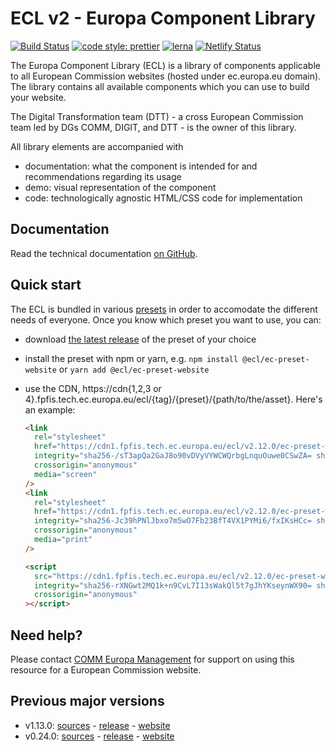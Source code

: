 # ECL v2 - Europa Component Library

[![Build Status](https://drone.fpfis.eu/api/badges/ec-europa/europa-component-library/status.svg)](https://drone.fpfis.eu/ec-europa/europa-component-library)
[![code style: prettier](https://img.shields.io/badge/code_style-prettier-ff69b4.svg?style=flat-square)](https://github.com/prettier/prettier)
[![lerna](https://img.shields.io/badge/maintained%20with-lerna-cc00ff.svg)](https://lernajs.io/)
[![Netlify Status](https://api.netlify.com/api/v1/badges/adff9a95-45f4-411e-a148-fef1211ac9ed/deploy-status)](https://app.netlify.com/sites/europa-component-library/deploys)

The Europa Component Library (ECL) is a library of components applicable to all European Commission websites (hosted under ec.europa.eu domain). The library contains all available components which you can use to build your website.

The Digital Transformation team (DTT) - a cross European Commission team led by DGs COMM, DIGIT, and DTT - is the owner of this library.

All library elements are accompanied with

- documentation: what the component is intended for and recommendations regarding its usage
- demo: visual representation of the component
- code: technologically agnostic HTML/CSS code for implementation

## Documentation

Read the technical documentation [on GitHub](docs/README.md).

## Quick start

The ECL is bundled in various [presets](docs/06-presets.md) in order to accomodate the different needs of everyone. Once you know which preset you want to use, you can:

- download [the latest release](https://github.com/ec-europa/europa-component-library/releases/latest) of the preset of your choice
- install the preset with npm or yarn, e.g. `npm install @ecl/ec-preset-website` or `yarn add @ecl/ec-preset-website`
- use the CDN, https://cdn{1,2,3 or 4}.fpfis.tech.ec.europa.eu/ecl/{tag}/{preset}/{path/to/the/asset}. Here's an example:

  ```html
  <link
    rel="stylesheet"
    href="https://cdn1.fpfis.tech.ec.europa.eu/ecl/v2.12.0/ec-preset-website/styles/ecl-ec-preset-website.css"
    integrity="sha256-/sT3apQa2GaJ8o90vDVyVYWCWQrbgLnquOuwe0CSwZA= sha384-SjVsHwST5vXRVSO++I64bmZ67ABq3C0mcyDNLBWt1Y9OD2z/dkj2pX+c2+Y/FMUE sha512-hfyL0S0E3Qo4/wJ8cxiEhi7l1yYNSq4/u5YRMTdEjPa5/MAB1clSqPHtgTI3YtnOdq4ewu3BkmGcd4VI9S1IUg=="
    crossorigin="anonymous"
    media="screen"
  />
  <link
    rel="stylesheet"
    href="https://cdn1.fpfis.tech.ec.europa.eu/ecl/v2.12.0/ec-preset-website/styles/ecl-ec-preset-website-print.css"
    integrity="sha256-Jc39hPNlJbxo7m5wO7Fb23BfT4VX1PYMi6/fxIKsHCc= sha384-GNmYY8w7ypnny808T8ZPnm5TLMoMd8ADObKPZ2gRRCW967JrMqDmpsHF3k0i/XJQ sha512-Xit5gQZktqSPrucMNwVTHKcJcGyFbrP7F1oMihQDJ9dDdrZALnw1LrUcxCyD+Kb5SE27DfBwLzPLnortfZytyQ=="
    crossorigin="anonymous"
    media="print"
  />
  ```

  ```html
  <script
    src="https://cdn1.fpfis.tech.ec.europa.eu/ecl/v2.12.0/ec-preset-website/scripts/ecl-ec-preset-website.js"
    integrity="sha256-rXNGwt2MQ1k+n9CvL7I13sWakQl5t7gJhYKseynWX90= sha384-ajZqQ5o0363ZcwzjJ1vV0yEKaO6gzWAlD6L3O7m7iqBJPnddrQezp5oorZ1/SlpX sha512-R5maBtyEu0xkD1sOzT7AfB1sHXGWyKQth0WPUm7+qz+iwG2PFu/XDBOBxm9N52/PbjvgVQKM0pj2wfoJMvHj7w=="
    crossorigin="anonymous"
  ></script>
  ```

## Need help?

Please contact [COMM Europa Management](mailto:Europamanagement@ec.europa.eu) for support on using this resource for a European Commission website.

## Previous major versions

- v1.13.0: [sources](https://github.com/ec-europa/europa-component-library/tree/v1) - [release](https://github.com/ec-europa/europa-component-library/releases/tag/v1.13.0) - [website](https://v1--europa-component-library.netlify.com/)
- v0.24.0: [sources](https://github.com/ec-europa/europa-component-library/tree/v0) - [release](https://github.com/ec-europa/europa-component-library/releases/tag/v0.24.0) - [website](https://v0--europa-component-library.netlify.com/)
